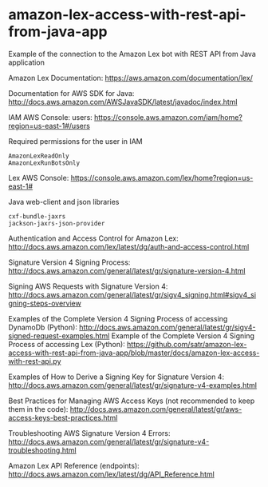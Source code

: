 # amazon-lex-access-with-rest-api-from-java-app
Example of the connection to the Amazon Lex bot with REST API from Java application

Amazon Lex Documentation:
https://aws.amazon.com/documentation/lex/

Documentation for AWS SDK for Java:
http://docs.aws.amazon.com/AWSJavaSDK/latest/javadoc/index.html

IAM AWS Console: users:
https://console.aws.amazon.com/iam/home?region=us-east-1#/users

Required permissions for the user in IAM
```
AmazonLexReadOnly
AmazonLexRunBotsOnly
```

Lex AWS Console:
https://console.aws.amazon.com/lex/home?region=us-east-1#

Java web-client and json libraries
```
cxf-bundle-jaxrs
jackson-jaxrs-json-provider
```

Authentication and Access Control for Amazon Lex:
http://docs.aws.amazon.com/lex/latest/dg/auth-and-access-control.html

Signature Version 4 Signing Process:
http://docs.aws.amazon.com/general/latest/gr/signature-version-4.html

Signing AWS Requests with Signature Version 4:
http://docs.aws.amazon.com/general/latest/gr/sigv4_signing.html#sigv4_signing-steps-overview

Examples of the Complete Version 4 Signing Process of accessing DynamoDb (Python):
http://docs.aws.amazon.com/general/latest/gr/sigv4-signed-request-examples.html
Example of the Complete Version 4 Signing Process of accessing Lex (Python):
https://github.com/satr/amazon-lex-access-with-rest-api-from-java-app/blob/master/docs/amazon-lex-access-with-rest-api.py

Examples of How to Derive a Signing Key for Signature Version 4:
http://docs.aws.amazon.com/general/latest/gr/signature-v4-examples.html

Best Practices for Managing AWS Access Keys (not recommended to keep them in the code):
http://docs.aws.amazon.com/general/latest/gr/aws-access-keys-best-practices.html

Troubleshooting AWS Signature Version 4 Errors:
http://docs.aws.amazon.com/general/latest/gr/signature-v4-troubleshooting.html

Amazon Lex API Reference (endpoints):
http://docs.aws.amazon.com/lex/latest/dg/API_Reference.html


